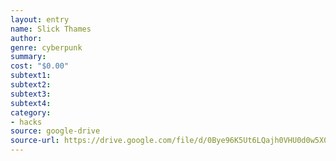 ```yaml
---
layout: entry 
name: Slick Thames
author: 
genre: cyberpunk
summary: 
cost: "$0.00"
subtext1: 
subtext2: 
subtext3: 
subtext4: 
category:
- hacks
source: google-drive
source-url: https://drive.google.com/file/d/0Bye96K5Ut6LQajh0VHU0d0w5X0U/view
---
```

